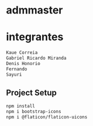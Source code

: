 # admmaster

# integrantes
```sh
Kaue Correia 
Gabriel Ricardo Miranda
Denis Honorio
Fernando
Sayuri
```

## Project Setup

```sh
npm install
npm i bootstrap-icons
npm i @flaticon/flaticon-uicons
```
